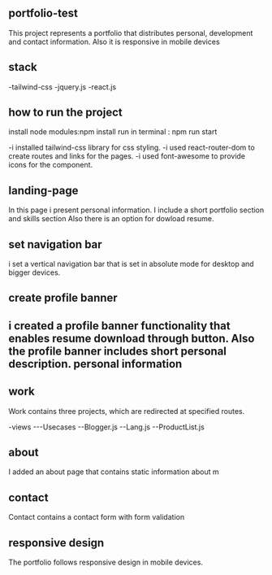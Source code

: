 portfolio-test
--------------
This project represents a  portfolio that
distributes personal, development and contact information.
Also it is responsive in mobile devices

stack
-----
-tailwind-css
-jquery.js
-react.js

how to run the project
----------------------
install node modules:npm install
run in terminal : npm run start

-i installed tailwind-css library for css styling.
-i used react-router-dom to create routes and links for the pages.
-i used font-awesome to provide icons for the component.


landing-page
------------
In this page i present personal information. 
I include a short portfolio section and skills section 
Also there is an option for dowload resume.

set navigation bar
------------------
i set a vertical navigation bar that is set in absolute mode for desktop and bigger devices.

create profile banner
---------------------
i created a profile banner functionality that enables resume download through button.
Also the profile banner includes short personal description. 
personal information
--------------------

work
-------
Work contains three projects, which are redirected at specified routes.

-views
    ---Usecases
        --Blogger.js
        --Lang.js
        --ProductList.js

about
------
I added an about page that contains static information about m

contact
-------
Contact contains a contact form with form validation

responsive design
-----------------
The portfolio follows responsive design in mobile devices.